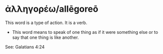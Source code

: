 # ἀλληγορέω/allēgoreō
This word is a type of action. It is a verb.
* This word means to speak of one thing as if it were something else or to say that one thing is like another.

See: Galatians 4:24
